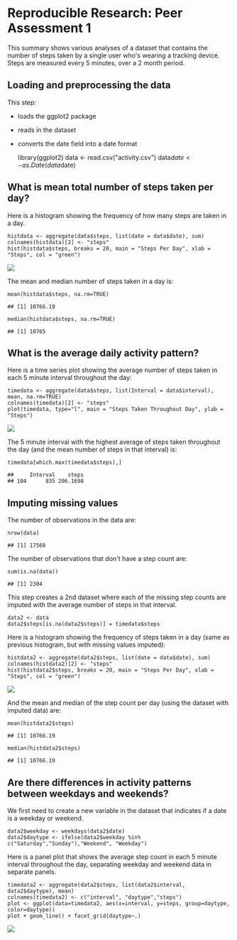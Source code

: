 Reproducible Research: Peer Assessment 1
========================================

This summary shows various analyses of a dataset that contains the
number of steps taken by a single user who's wearing a tracking device.
Steps are measured every 5 minutes, over a 2 month period.

Loading and preprocessing the data
----------------------------------

This step:  
- loads the ggplot2 package  
- reads in the dataset  
- converts the date field into a date format

    library(ggplot2)
    data <- read.csv("activity.csv")
    data$date <- as.Date(data$date)

What is mean total number of steps taken per day?
-------------------------------------------------

Here is a histogram showing the frequency of how many steps are taken in
a day.

    histdata <- aggregate(data$steps, list(date = data$date), sum)
    colnames(histdata)[2] <- "steps"
    hist(histdata$steps, breaks = 20, main = "Steps Per Day", xlab = "Steps", col = "green")

![](Figure/unnamed-chunk-3-1.png)

The mean and median number of steps taken in a day is:

    mean(histdata$steps, na.rm=TRUE)

    ## [1] 10766.19

    median(histdata$steps, na.rm=TRUE)

    ## [1] 10765

What is the average daily activity pattern?
-------------------------------------------

Here is a time series plot showing the average number of steps taken in
each 5 minute interval throughout the day:

    timedata <- aggregate(data$steps, list(Interval = data$interval), mean, na.rm=TRUE)
    colnames(timedata)[2] <- "steps"
    plot(timedata, type="l", main = "Steps Taken Throughout Day", ylab = "Steps")

![](Figure/unnamed-chunk-5-1.png)

The 5 minute interval with the highest average of steps taken throughout
the day (and the mean number of steps in that interval) is:

    timedata[which.max(timedata$steps),]

    ##     Interval    steps
    ## 104      835 206.1698

Imputing missing values
-----------------------

The number of observations in the data are:

    nrow(data)

    ## [1] 17568

The number of observations that don't have a step count are:

    sum(is.na(data))

    ## [1] 2304

This step creates a 2nd dataset where each of the missing step counts
are imputed with the average number of steps in that interval.

    data2 <- data
    data2$steps[is.na(data2$steps)] = timedata$steps

Here is a histogram showing the frequency of steps taken in a day (same
as previous histogram, but with missing values imputed):

    histdata2 <- aggregate(data2$steps, list(date = data$date), sum)
    colnames(histdata2)[2] <- "steps"
    hist(histdata2$steps, breaks = 20, main = "Steps Per Day", xlab = "Steps", col = "green")

![](Figure/unnamed-chunk-10-1.png)

And the mean and median of the step count per day (using the dataset
with imputed data) are:

    mean(histdata2$steps)

    ## [1] 10766.19

    median(histdata2$steps)

    ## [1] 10766.19

Are there differences in activity patterns between weekdays and weekends?
-------------------------------------------------------------------------

We first need to create a new variable in the dataset that indicates if
a date is a weekday or weekend.

    data2$weekday <- weekdays(data2$date)
    data2$daytype <- ifelse(data2$weekday %in% c("Saturday","Sunday"),"Weekend", "Weekday")

Here is a panel plot that shows the average step count in each 5 minute
interval throughout the day, separating weekday and weekend data in
separate panels.

    timedata2 <- aggregate(data2$steps, list(data2$interval, data2$daytype), mean)
    colnames(timedata2) <- c("interval", "daytype","steps")
    plot <- ggplot(data=timedata2, aes(x=interval, y=steps, group=daytype, color=daytype)) 
    plot + geom_line() + facet_grid(daytype~.)

![](Figure/unnamed-chunk-13-1.png)
